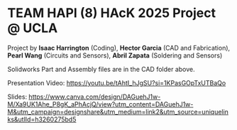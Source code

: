 # __TEAM HAPI (8) HAcK 2025 Project @ UCLA__

Project by __Isaac Harrington__ (Coding), __Hector Garcia__ (CAD and Fabrication), __Pearl Wang__ (Circuits and Sensors), __Abril Zapata__ (Soldering and Sensors)

Solidworks Part and Assembly files are in the CAD folder above.

Presentation Video: https://youtu.be/tAhtI_hJgSU?si=1KPasGOpTxUTBaQo

Slides: https://www.canva.com/design/DAGuehJ1w-M/Xa9UK1Ahe_P8gK_aPhAcjQ/view?utm_content=DAGuehJ1w-M&utm_campaign=designshare&utm_medium=link2&utm_source=uniquelinks&utlId=h3260275bd5
